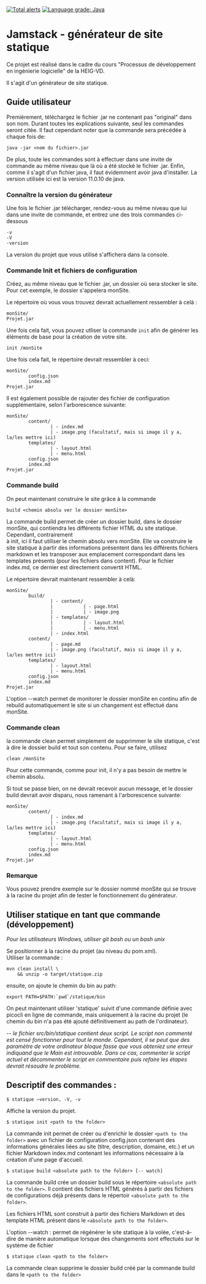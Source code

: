 [![Total alerts](https://img.shields.io/lgtm/alerts/g/dil-classroom/projet-rausis_seem_maier_ahmed.svg?logo=lgtm&logoWidth=18)](https://lgtm.com/projects/g/dil-classroom/projet-rausis_seem_maier_ahmed/alerts/) [![Language grade: Java](https://img.shields.io/lgtm/grade/java/g/dil-classroom/projet-rausis_seem_maier_ahmed.svg?logo=lgtm&logoWidth=18)](https://lgtm.com/projects/g/dil-classroom/projet-rausis_seem_maier_ahmed/context:java)
# Jamstack - générateur de site statique

Ce projet est réalisé dans le cadre du cours "Processus de développement en ingénierie logicielle" de la HEIG-VD.

Il s'agit d'un générateur de site statique.

## Guide utilisateur

Premièrement, téléchargez le fichier .jar ne contenant pas "original" dans son nom. 
Durant toutes les explications suivante, seul les commandes seront citée. Il faut 
cependant noter que la commande sera précédée à chaque fois de:
```
java -jar <nom du fichier>.jar
```
De plus, toute les commandes sont à effectuer dans une invite de commande 
au même niveau que là où a été stocké le fichier .jar. Enfin, comme il s'agit 
d'un fichier java, il faut évidemment avoir java d'installer. La version utilisée
ici est la version 11.0.10 de java.

### Connaître la version du générateur
Une fois le fichier .jar télécharger, rendez-vous au même niveau que lui dans 
une invite de commande, et entrez une des trois commandes ci-dessous
```
-v
-V
-version
```
La version du projet que vous utilisé s'affichera dans la console.

### Commande Init et fichiers de configuration

Créez, au même niveau que le fichier .jar, un dossier où sera stocker le site. 
Pour cet exemple, le dossier s'appelera monSite.

Le répertoire où vous vous trouvez devrait actuellement ressembler à celà :

    monSite/
    Projet.jar

Une fois cela fait, vous pouvez utliser la commande `init` afin de générer 
les éléments de base pour la création de votre site.

```
init /monSite
```

Une fois cela fait, le répertoire devrait ressembler à ceci:

```
monSite/
        config.json
        index.md
Projet.jar
```

Il est également possible de rajouter des fichier de configuration supplémentaire, 
selon l'arborescence suivante:

```
monSite/
        content/
                | - index.md
                | - image.png (facultatif, mais si image il y a, la/les mettre ici)
        templates/
                | - layout.html
                | - menu.html
        config.json
        index.md
Projet.jar
```

### Commande build
On peut maintenant construire le site grâce à la commande 
```
build <chemin absolu ver le dossier monSite>
```
La commande build permet de créer un dossier build, dans le dossier monSite, 
qui contiendra les différents fichier HTML du site statique. Cependant, contrairement  
à init, ici il faut utiliser le chemin absolu vers monSite. Elle va construire 
le site statique à partir des informations présentent dans les différents 
fichiers markdown et les transposer aux emplacement correspondant dans les templates
présents (pour les fichiers dans content). Pour le fichier index.md, ce dernier
est directement convertit HTML.

Le répertoire devrait maintenant ressembler à celà:
```
monSite/
        build/
                | - content/
                |           | - page.html
                |           | - image.png
                | - templates/
                |           | - layout.html
                |           | - menu.html
                | - index.html
        content/
                | - page.md
                | - image.png (facultatif, mais si image il y a, la/les mettre ici)
        templates/
                | - layout.html
                | - menu.html
        config.json
        index.md
Projet.jar
```

L'option --watch permet de monitorer le dossier monSite en continu afin de rebuild 
automatiquement le site si un changement est effectué dans monSite.

### Commande clean
la commande clean permet simplement de supprimmer le site statique, c'est à dire
le dossier build et tout son contenu. Pour se faire, utilisez
```
clean /monSite
```
Pour cette commande, comme pour init, il n'y a pas besoin de mettre le chemin absolu.

Si tout se passe bien, on ne devrait recevoir aucun message, et le dossier build 
devrait avoir disparu, nous ramenant à l'arborescence suivante:

```
monSite/
        content/
                | - index.md
                | - image.png (facultatif, mais si image il y a, la/les mettre ici)
        templates/
                | - layout.html
                | - menu.html
        config.json
        index.md
Projet.jar
```

### Remarque
Vous pouvez prendre exemple sur le dossier nommé monSite qui se trouve à la racine du projet
afin de tester le fonctionnement du générateur.


## Utiliser statique en tant que commande (développement)
<I> Pour les utilisateurs Windows, utiliser git bash ou un bash unix </I>

Se positionner à la racine du projet (au niveau du pom.xml).  
Utiliser la commande :
```
mvn clean install \
    && unzip -o target/statique.zip
```

ensuite, on ajoute le chemin du bin au path:
```
export PATH=$PATH:`pwd`/statique/bin
```

On peut maintenant utiliser 'statique' suivit d'une commande définie avec picocli en ligne de commande, mais uniquement
à la racine du projet (le chemin du bin n'a pas été ajouté définitivement au path de l'ordinateur).

<I>-- le fichier src/bin/statique contient deux script. Le script non commenté est censé fonctionner
pour tout le monde. Cependant, il se peut que des paramètre de votre ordinateur bloque fasse que vous obteniez
une erreur indiquand que le Main est introuvable. Dans ce cas, commenter le script actuel et décommenter le script
en commentaire puis refaire les étapes devrait résoudre le problème.</I>

## Descriptif des commandes :

```
$ statique –version, -V, -v
```

Affiche la version du projet.
```
$ statique init <path to the folder>
```
La commande init permet de créer ou d'enrichir le dossier `<path to the folder>`
avec un fichier de configuration config.json contenant des informations générales 
liées au site (titre, description, domaine, etc.) et un fichier Markdown index.md 
contenant les informations nécessaire à la création d'une page d'accueil.

```
$ statique build <absolute path to the folder> [-- watch]
```

La commande build crée un dossier build sous le répertoire `<absolute path to the folder>`.
Il contient des fichiers HTML générés à partir des fichiers de configurations déjà
présents dans le répertoir `<absolute path to the folder>`.

Les fichiers HTML sont construit à partir des fichiers Markdown et des template HTML
présent dans le `<absolute path to the folder>`.


L'option --watch : permet de régénérer le site statique à la volée, c'est-à-dire de manière automatique lorsque des changements sont effectués sur le système de fichier

```
$ statique clean <path to the folder>
```

La commande clean  supprime le dossier build créé par la commande build dans le `<path to the folder>`

